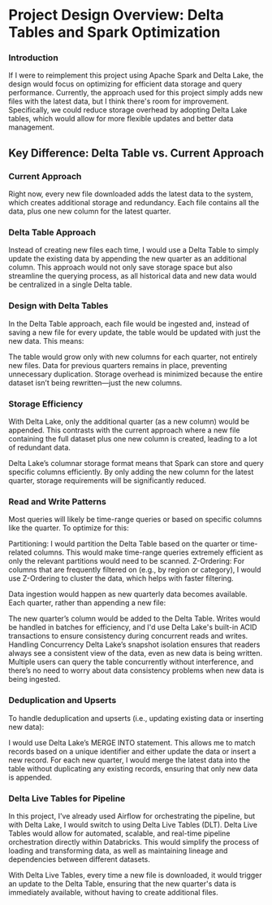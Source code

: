 # Project Design Overview: Delta Tables and Spark Optimization

### Introduction
If I were to reimplement this project using Apache Spark and Delta Lake, the design would focus on optimizing for efficient data storage and query performance. Currently, the approach used for this project simply adds new files with the latest data, but I think there's room for improvement. Specifically, we could reduce storage overhead by adopting Delta Lake tables, which would allow for more flexible updates and better data management.

## Key Difference: Delta Table vs. Current Approach

### Current Approach
Right now, every new file downloaded adds the latest data to the system, which creates additional storage and redundancy. Each file contains all the data, plus one new column for the latest quarter.

### Delta Table Approach
Instead of creating new files each time, I would use a Delta Table to simply update the existing data by appending the new quarter as an additional column. This approach would not only save storage space but also streamline the querying process, as all historical data and new data would be centralized in a single Delta table.

### Design with Delta Tables
In the Delta Table approach, each file would be ingested and, instead of saving a new file for every update, the table would be updated with just the new data. This means:

The table would grow only with new columns for each quarter, not entirely new files.
Data for previous quarters remains in place, preventing unnecessary duplication.
Storage overhead is minimized because the entire dataset isn’t being rewritten—just the new columns.

### Storage Efficiency

With Delta Lake, only the additional quarter (as a new column) would be appended. This contrasts with the current approach where a new file containing the full dataset plus one new column is created, leading to a lot of redundant data.

Delta Lake’s columnar storage format means that Spark can store and query specific columns efficiently. By only adding the new column for the latest quarter, storage requirements will be significantly reduced.

### Read and Write Patterns

Most queries will likely be time-range queries or based on specific columns like the quarter. To optimize for this:

Partitioning: I would partition the Delta Table based on the quarter or time-related columns. This would make time-range queries extremely efficient as only the relevant partitions would need to be scanned.
Z-Ordering: For columns that are frequently filtered on (e.g., by region or category), I would use Z-Ordering to cluster the data, which helps with faster filtering.

Data ingestion would happen as new quarterly data becomes available. Each quarter, rather than appending a new file:

The new quarter’s column would be added to the Delta Table.
Writes would be handled in batches for efficiency, and I'd use Delta Lake's built-in ACID transactions to ensure consistency during concurrent reads and writes.
Handling Concurrency
Delta Lake’s snapshot isolation ensures that readers always see a consistent view of the data, even as new data is being written. Multiple users can query the table concurrently without interference, and there’s no need to worry about data consistency problems when new data is being ingested.

### Deduplication and Upserts
To handle deduplication and upserts (i.e., updating existing data or inserting new data):

I would use Delta Lake’s MERGE INTO statement. This allows me to match records based on a unique identifier and either update the data or insert a new record.
For each new quarter, I would merge the latest data into the table without duplicating any existing records, ensuring that only new data is appended.

### Delta Live Tables for Pipeline
In this project, I've already used Airflow for orchestrating the pipeline, but with Delta Lake, I would switch to using Delta Live Tables (DLT). Delta Live Tables would allow for automated, scalable, and real-time pipeline orchestration directly within Databricks. This would simplify the process of loading and transforming data, as well as maintaining lineage and dependencies between different datasets.

With Delta Live Tables, every time a new file is downloaded, it would trigger an update to the Delta Table, ensuring that the new quarter's data is immediately available, without having to create additional files.

